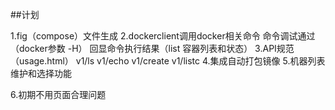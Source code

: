 ##计划

1.fig（compose）文件生成
2.dockerclient调用docker相关命令
  命令调试通过（docker参数 -H）
  回显命令执行结果（list 容器列表和状态）
3.API规范（usage.html）
  v1/ls
  v1/echo
  v1/create
  v1/listc
4.集成自动打包镜像
5.机器列表维护和选择功能

6.初期不用页面合理问题